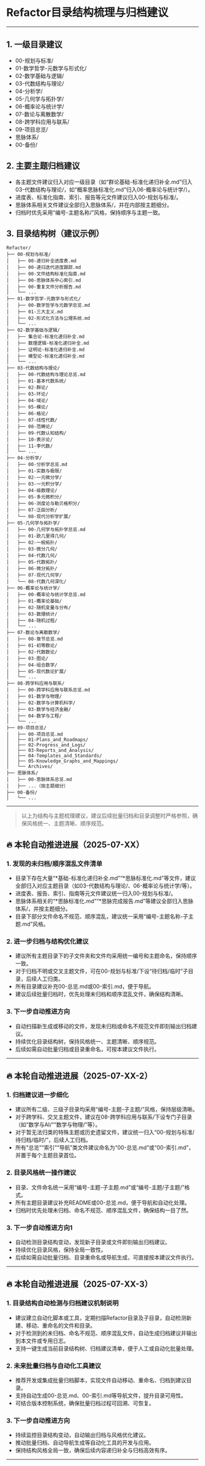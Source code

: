 # Refactor目录结构梳理与归档建议

---

## 1. 一级目录建议

- 00-规划与标准/
- 01-数学哲学-元数学与形式化/
- 02-数学基础与逻辑/
- 03-代数结构与理论/
- 04-分析学/
- 05-几何学与拓扑学/
- 06-概率论与统计学/
- 07-数论与离散数学/
- 08-跨学科应用与联系/
- 09-项目总览/
- 思脉体系/
- 00-备份/

## 2. 主要主题归档建议

- 各主题文件建议归入对应一级目录（如“群论基础-标准化递归补全.md”归入03-代数结构与理论/，如“概率思脉标准化.md”归入06-概率论与统计学/）。
- 进度表、标准化指南、索引、报告等元文件建议归入00-规划与标准/。
- 思脉体系相关文件建议全部归入思脉体系/，并在内部按主题细分。
- 归档时优先采用“编号-主题名称/”风格，保持顺序与主题一致。

## 3. 目录结构树（建议示例）

```text
Refactor/
├── 00-规划与标准/
│   ├── 00-递归补全进度表.md
│   ├── 00-递归迭代进度跟踪.md
│   ├── 00-文件结构标准化指南.md
│   ├── 00-思脉体系中心索引.md
│   ├── 00-重复文件分析报告.md
│   └── ...
├── 01-数学哲学-元数学与形式化/
│   ├── 00-数学哲学与元数学总览.md
│   ├── 01-三大主义.md
│   ├── 02-形式化方法与公理系统.md
│   └── ...
├── 02-数学基础与逻辑/
│   ├── 集合论-标准化递归补全.md
│   ├── 数理逻辑-标准化递归补全.md
│   ├── 证明论-标准化递归补全.md
│   ├── 模型论-标准化递归补全.md
│   └── ...
├── 03-代数结构与理论/
│   ├── 00-代数结构与理论总览.md
│   ├── 01-基本代数系统/
│   ├── 02-群论/
│   ├── 03-环论/
│   ├── 04-域论/
│   ├── 05-模论/
│   ├── 06-格论/
│   ├── 07-线性代数/
│   ├── 08-范畴论/
│   ├── 09-代数认知结构/
│   ├── 10-表示论/
│   ├── 11-李代数/
│   └── ...
├── 04-分析学/
│   ├── 00-分析学总览.md
│   ├── 01-实数与极限/
│   ├── 02-一元微分学/
│   ├── 03-一元积分学/
│   ├── 04-级数理论/
│   ├── 05-多元微积分/
│   ├── 06-测度论与勒贝格积分/
│   ├── 07-泛函分析/
│   └── 08-现代分析学扩展/
├── 05-几何学与拓扑学/
│   ├── 00-几何学与拓扑学总览.md
│   ├── 01-欧几里得几何/
│   ├── 02-一般拓扑/
│   ├── 03-微分几何/
│   ├── 04-代数几何/
│   ├── 05-代数拓扑/
│   ├── 06-微分拓扑/
│   ├── 07-现代几何学/
│   └── 08-代数几何深化/
├── 06-概率论与统计学/
│   ├── 00-概率论与统计学总览.md
│   ├── 01-概率论基础/
│   ├── 02-随机变量与分布/
│   ├── 03-数理统计/
│   ├── 04-随机过程/
│   └── ...
├── 07-数论与离散数学/
│   ├── 00-章节总览.md
│   ├── 01-初等数论/
│   ├── 02-代数数论/
│   ├── 03-图论/
│   ├── 04-组合数学/
│   ├── 05-现代数论扩展/
│   └── ...
├── 08-跨学科应用与联系/
│   ├── 00-跨学科应用与联系总览.md
│   ├── 01-数学与物理/
│   ├── 02-数学与计算机科学/
│   ├── 03-数学与经济金融/
│   ├── 04-数学与工程/
│   └── ...
├── 09-项目总览/
│   ├── 00-项目总览.md
│   ├── 01-Plans_and_Roadmaps/
│   ├── 02-Progress_and_Logs/
│   ├── 03-Reports_and_Analysis/
│   ├── 04-Templates_and_Standards/
│   ├── 05-Knowledge_Graphs_and_Mappings/
│   └── Archives/
├── 思脉体系/
│   ├── 00-思脉体系总览.md
│   ├── ...（按主题细分）
├── 00-备份/
│   └── ...
```

---

> 以上为结构与主题梳理建议，建议后续批量归档和目录调整时严格参照，确保风格统一、主题清晰、顺序规范。

## 🔥 本轮自动推进进展（2025-07-XX）

### 1. 发现的未归档/顺序混乱文件清单

- 目录下存在大量“*基础-标准化递归补全.md”“*思脉标准化.md”等文件，建议全部归入对应主题目录（如03-代数结构与理论/、06-概率论与统计学/等）。
- 进度表、报告、索引、指南等元文件建议统一归入00-规划与标准/。
- 思脉体系相关的“*思脉标准化.md”“*思脉完成报告.md”等建议全部归入思脉体系/，并按主题细分。
- 目录下部分文件命名不规范、顺序混乱，建议统一采用“编号-主题名称-子主题.md”风格。

### 2. 进一步归档与结构优化建议

- 建议所有主题目录下的子文件夹和文件均采用统一编号和主题命名，保持顺序一致。
- 对于归档不明或交叉主题文件，可在00-规划与标准/下设“待归档/临时”子目录，后续人工归类。
- 所有目录建议补充00-总览.md或00-索引.md，便于导航。
- 建议后续批量归档时，优先处理未归档和顺序混乱文件，确保结构清晰。

### 3. 下一步自动推进方向

- 自动扫描新生成或移动的文件，发现未归档或命名不规范文件即刻输出归档建议。
- 持续优化目录结构树，保持风格统一、主题清晰、顺序规范。
- 后续如需自动批量归档或目录重命名，可按本建议文件执行。

---

## 🔥 本轮自动推进进展（2025-07-XX-2）

### 1. 归档建议进一步细化

- 建议所有二级、三级子目录均采用“编号-主题-子主题/”风格，保持层级清晰。
- 对于跨学科、交叉主题文件，建议在08-跨学科应用与联系/下设专门子目录（如“数学与AI/”“数学与物理/”等）。
- 对于暂无法归类的特殊主题或历史遗留文件，建议统一归入“00-规划与标准/待归档/临时/”，后续人工归档。
- 所有“总览”“索引”“导航”类文件建议命名为“00-总览.md”或“00-索引.md”，并置于每个主题目录首位。

### 2. 目录风格统一操作建议

- 目录、文件命名统一采用“编号-主题-子主题.md”或“编号-主题/子主题/”格式。
- 所有主题目录建议补充README或00-总览.md，便于导航和自动化处理。
- 归档时优先处理未归档、命名不规范、顺序混乱文件，确保结构一目了然。

### 3. 下一步自动推进方向1

- 自动检测目录结构变动，发现新子目录或文件即刻输出归档建议。
- 持续优化目录风格，保持全局一致性。
- 后续如需自动批量归档、目录重命名或导航生成，可直接按本建议文件执行。

---

## 🔥 本轮自动推进进展（2025-07-XX-3）

### 1. 目录结构自动检测与归档建议机制说明

- 建议建立自动化脚本或工具，定期扫描Refactor目录及子目录，自动检测新建、移动、重命名的文件和目录。
- 对于检测到的未归档、命名不规范、顺序混乱文件，自动生成归档建议并输出到本文件或专用日志。
- 支持一键生成当前目录结构树、归档建议清单，便于人工或自动化批量处理。

### 2. 未来批量归档与自动化工具建议

- 推荐开发或集成批量归档脚本，实现文件自动移动、重命名、归档到建议目录。
- 支持自动生成00-总览.md、00-索引.md等导航文件，提升目录可用性。
- 可结合版本控制系统，确保批量归档过程可回溯、可恢复。

### 3. 下一步自动推进方向

- 持续监控目录结构变动，自动输出归档与风格优化建议。
- 推动批量归档、自动导航生成等自动化工具的开发与应用。
- 保持结构风格全局一致，确保后续内容递归补全与归档高效有序。

---
